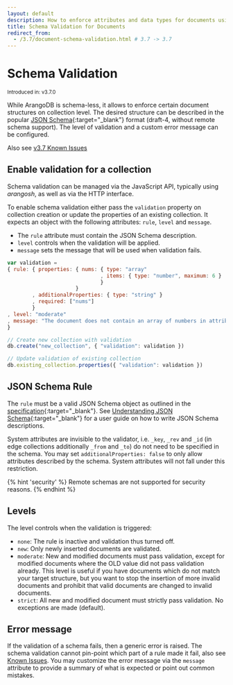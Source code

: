 ```yaml
---
layout: default
description: How to enforce attributes and data types for documents using JSON Schema on collection level.
title: Schema Validation for Documents
redirect_from:
  - /3.7/document-schema-validation.html # 3.7 -> 3.7
---
```

Schema Validation
=================

<small>Introduced in: v3.7.0</small>

While ArangoDB is schema-less, it allows to enforce certain document structures
on collection level. The desired structure can be described in the popular
[JSON Schema](https://json-schema.org/){:target="_blank"} format (draft-4,
without remote schema support). The level of validation and a custom error
message can be configured.

Also see [v3.7 Known Issues](release-notes-known-issues37.html#other)

Enable validation for a collection
----------------------------------

Schema validation can be managed via the JavaScript API, typically
using _arangosh_, as well as via the HTTP interface.

To enable schema validation either pass the `validation` property on collection
creation or update the properties of an existing collection. It expects an
object with the following attributes: `rule`, `level` and `message`.

- The `rule` attribute must contain the JSON Schema description.
- `level` controls when the validation will be applied.
- `message` sets the message that will be used when validation fails.

```js
var validation =
{ rule: { properties: { nums: { type: "array"
                              , items: { type: "number", maximum: 6 }
                              }
                      }
        , additionalProperties: { type: "string" }
        , required: ["nums"]
        }
, level: "moderate"
, message: "The document does not contain an array of numbers in attribute 'nums' or one of the numbers is bigger than 6."
}

// Create new collection with validation
db.create("new_collection", { "validation": validation })

// Update validation of existing collection
db.existing_collection.properties({ "validation": validation })
```

JSON Schema Rule
----------------

The `rule` must be a valid JSON Schema object as outlined in the
[specification](https://json-schema.org/specification.html){:target="_blank"}.
See [Understanding JSON Schema](https://json-schema.org/understanding-json-schema/reference/object.html){:target="_blank"}
for a user guide on how to write JSON Schema descriptions.

System attributes are invisible to the validator, i.e. `_key`, `_rev` and `_id`
(in edge collections additionally `_from` and `_to`) do not need to be
specified in the schema. You may set `additionalProperties: false` to only
allow attributes described by the schema. System attributes will not fall under
this restriction.

{% hint 'security' %}
Remote schemas are not supported for security reasons.
{% endhint %}

Levels
------

The level controls when the validation is triggered:

- `none`: The rule is inactive and validation thus turned off.
- `new`: Only newly inserted documents are validated.
- `moderate`: New and modified documents must pass validation, except for
  modified documents where the OLD value did not pass validation already.
  This level is useful if you have documents which do not match your target
  structure, but you want to stop the insertion of more invalid documents
  and prohibit that valid documents are changed to invalid documents.
- `strict`: All new and modified document must strictly pass validation.
  No exceptions are made (default).

Error message
-------------

If the validation of a schema fails, then a generic error is raised.
The schema validation cannot pin-point which part of a rule made it fail,
also see [Known Issues](release-notes-known-issues37.html). You may customize
the error message via the `message` attribute to provide a summary of what is
expected or point out common mistakes.
